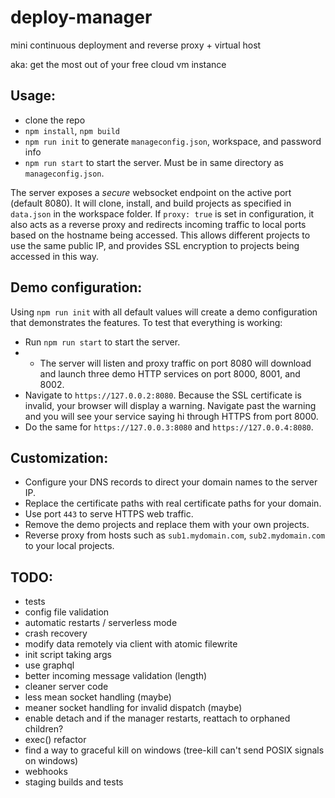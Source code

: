 # deploy-manager

mini continuous deployment and reverse proxy + virtual host

aka: get the most out of your free cloud vm instance

## Usage:
-   clone the repo
-   `npm install`, `npm build`
-   `npm run init` to generate `manageconfig.json`, workspace, and password info
-   `npm run start` to start the server. Must be in same directory as `manageconfig.json`.

The server exposes a _secure_ websocket endpoint on the active port (default 8080). It will clone, install, and build projects as specified in `data.json` in the workspace folder. If `proxy: true` is set in configuration, it also acts as a reverse proxy and redirects incoming traffic to local ports based on the hostname being accessed. This allows different projects to use the same public IP, and provides SSL encryption to projects being accessed in this way.

## Demo configuration:
Using `npm run init` with all default values will create a demo configuration that demonstrates the features. To test that everything is working:
- Run `npm run start` to start the server.
- - The server will listen and proxy traffic on port 8080 will download and launch three demo HTTP services on port 8000, 8001, and 8002.
- Navigate to `https://127.0.0.2:8080`. Because the SSL certificate is invalid, your browser will display a warning. Navigate past the warning and you will see your service saying hi through HTTPS from port 8000.
- Do the same for `https://127.0.0.3:8080` and `https://127.0.0.4:8080`.

## Customization:
- Configure your DNS records to direct your domain names to the server IP. 
- Replace the certificate paths with real certificate paths for your domain.
- Use port `443` to serve HTTPS web traffic.
- Remove the demo projects and replace them with your own projects.
- Reverse proxy from hosts such as `sub1.mydomain.com`, `sub2.mydomain.com` to your local projects.

## TODO:
-   tests
-   config file validation
-   automatic restarts / serverless mode
-   crash recovery
-   modify data remotely via client with atomic filewrite
-   init script taking args
-   use graphql
-   better incoming message validation (length)
-   cleaner server code
-   less mean socket handling (maybe)
-   meaner socket handling for invalid dispatch (maybe)
-   enable detach and if the manager restarts, reattach to orphaned children?
-   exec() refactor
-   find a way to graceful kill on windows (tree-kill can't send POSIX signals
    on windows)
-   webhooks
-   staging builds and tests
